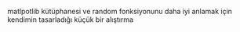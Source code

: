 matlpotlib kütüphanesi ve random fonksiyonunu daha iyi anlamak için kendimin tasarladığı  küçük bir alıştırma
